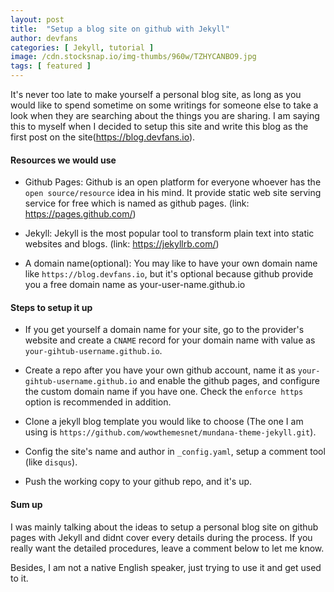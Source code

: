 ```yaml
---
layout: post
title:  "Setup a blog site on github with Jekyll"
author: devfans
categories: [ Jekyll, tutorial ]
image: /cdn.stocksnap.io/img-thumbs/960w/TZHYCANBO9.jpg
tags: [ featured ]
---
```


It's never too late to make yourself a personal blog site, as long as you would like to spend sometime on some writings for someone else to take a look when they are searching about the things you are sharing. I am saying this to myself when I decided to setup this site and write this blog as the first post on the site(https://blog.devfans.io).

#### Resources we would use

+ Github Pages: Github is an open platform for everyone whoever has the `open source/resource` idea in his mind. It provide static web site serving service for free which is named as github pages.
  (link: https://pages.github.com/)

+ Jekyll: Jekyll is the most popular tool to transform plain text into static websites and blogs.
  (link: https://jekyllrb.com/)
+ A domain name(optional): You may like to have your own domain name like `https://blog.devfans.io`, but it's optional because github provide you a free domain name as your-user-name.github.io

#### Steps to setup it up

- If you get yourself a domain name for your site, go to the provider's website and create a `CNAME` record for your domain name with value as `your-gihtub-username.github.io`.

- Create a repo after you have your own github account, name it as `your-gihtub-username.github.io` and enable the github pages, and configure the custom domain name if you have one. Check the `enforce https` option is recommended in addition.

- Clone a jekyll blog template you would like to choose (The one I am using is `https://github.com/wowthemesnet/mundana-theme-jekyll.git`).

- Config the site's name and author in `_config.yaml`, setup a comment tool (like `disqus`).

- Push the working copy to your github repo, and it's up.


#### Sum up

I was mainly talking about the ideas to setup a personal blog site on github pages with Jekyll and didnt cover every details during the process. If you really want the detailed procedures, leave a comment below to let me know.

Besides, I am not a native English speaker, just trying to use it and get used to it.


